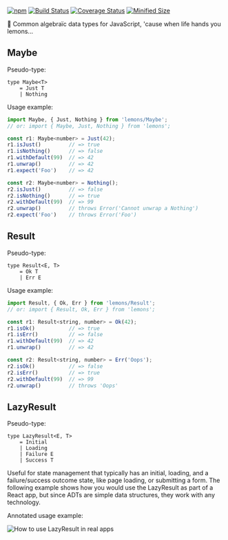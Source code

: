 [![npm](https://img.shields.io/npm/v/lemons.svg)](https://www.npmjs.com/package/lemons)
[![Build Status](https://github.com/nvie/lemons.js/workflows/test/badge.svg)](https://github.com/nvie/lemons.js/actions)
[![Coverage Status](https://img.shields.io/coveralls/nvie/lemons.js/master.svg)](https://coveralls.io/github/nvie/lemons.js?branch=master)
[![Minified Size](https://badgen.net/bundlephobia/minzip/lemons)](https://bundlephobia.com/result?p=lemons)

🍋 Common algebraïc data types for JavaScript, 'cause when life hands you lemons...

## Maybe

Pseudo-type:

    type Maybe<T>
        = Just T
        | Nothing

Usage example:

```javascript
import Maybe, { Just, Nothing } from 'lemons/Maybe';
// or: import { Maybe, Just, Nothing } from 'lemons';

const r1: Maybe<number> = Just(42);
r1.isJust()         // => true
r1.isNothing()      // => false
r1.withDefault(99)  // => 42
r1.unwrap()         // => 42
r1.expect('Foo')    // => 42

const r2: Maybe<number> = Nothing();
r2.isJust()         // => false
r2.isNothing()      // => true
r2.withDefault(99)  // => 99
r2.unwrap()         // throws Error('Cannot unwrap a Nothing')
r2.expect('Foo')    // throws Error('Foo')
```


## Result

Pseudo-type:

    type Result<E, T>
        = Ok T
        | Err E

Usage example:

```javascript
import Result, { Ok, Err } from 'lemons/Result';
// or: import { Result, Ok, Err } from 'lemons';

const r1: Result<string, number> = Ok(42);
r1.isOk()           // => true
r1.isErr()          // => false
r1.withDefault(99)  // => 42
r1.unwrap()         // => 42

const r2: Result<string, number> = Err('Oops');
r2.isOk()           // => false
r2.isErr()          // => true
r2.withDefault(99)  // => 99
r2.unwrap()         // throws 'Oops'
```


## LazyResult

Pseudo-type:

    type LazyResult<E, T>
        = Initial
        | Loading
        | Failure E
        | Success T

Useful for state management that typically has an initial, loading, and
a failure/success outcome state, like page loading, or submitting a form.  The
following example shows how you would use the LazyResult as part of a React
app, but since ADTs are simple data structures, they work with any technology.

Annotated usage example:

![How to use LazyResult in real apps](./lazyresult-example-usage.png)
